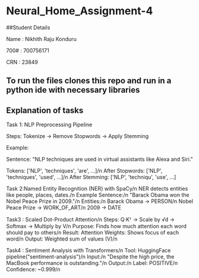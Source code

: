 # Neural_Home_Assignment-4

##Student Details

Name : Nikhith Raju Konduru

700# : 700756171

CRN  : 23849

## To run the files clones this repo and run in a python ide with necessary libraries

## Explanation of tasks

Task 1: NLP Preprocessing Pipeline

Steps: Tokenize → Remove Stopwords → Apply Stemming


Example:


Sentence: "NLP techniques are used in virtual assistants like Alexa and Siri."


Tokens: ['NLP', 'techniques', 'are', ...]/n
After Stopwords: ['NLP', 'techniques', 'used', ...]/n
After Stemming: ['NLP', 'techniqu', 'use', ...]

Task 2:Named Entity Recognition (NER) with SpaCy/n
NER detects entities like people, places, dates./n
Example Sentence:/n
"Barack Obama won the Nobel Peace Prize in 2009."/n
Entities:/n
Barack Obama → PERSON/n
Nobel Peace Prize → WORK_OF_ART/n
2009 → DATE

Task3 : Scaled Dot-Product Attention/n
Steps: Q·Kᵀ → Scale by √d → Softmax → Multiply by V/n
Purpose: Finds how much attention each word should pay to others/n
Result:
Attention Weights: Shows focus of each word/n
Output: Weighted sum of values (V)/n

Task4 : Sentiment Analysis with Transformers/n
Tool: HuggingFace pipeline("sentiment-analysis")/n
Input:/n
"Despite the high price, the MacBook performance is outstanding."/n
Output:/n
Label: POSITIVE/n
Confidence: ~0.999/n

